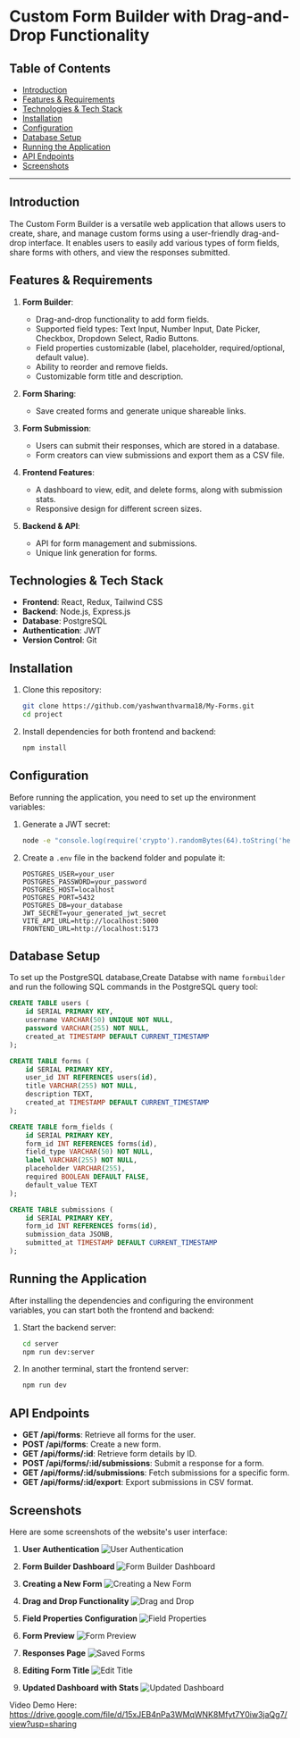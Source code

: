 # Custom Form Builder with Drag-and-Drop Functionality

## Table of Contents
- [Introduction](#introduction)
- [Features & Requirements](#features--requirements)
- [Technologies & Tech Stack](#technologies--tech-stack)
- [Installation](#installation)
- [Configuration](#configuration)
- [Database Setup](#database-setup)
- [Running the Application](#running-the-application)
- [API Endpoints](#api-endpoints)
- [Screenshots](#screenshots)

---

## Introduction
The Custom Form Builder is a versatile web application that allows users to create, share, and manage custom forms using a user-friendly drag-and-drop interface. It enables users to easily add various types of form fields, share forms with others, and view the responses submitted.

## Features & Requirements
1. **Form Builder**:
   - Drag-and-drop functionality to add form fields.
   - Supported field types: Text Input, Number Input, Date Picker, Checkbox, Dropdown Select, Radio Buttons.
   - Field properties customizable (label, placeholder, required/optional, default value).
   - Ability to reorder and remove fields.
   - Customizable form title and description.

2. **Form Sharing**:
   - Save created forms and generate unique shareable links.

3. **Form Submission**:
   - Users can submit their responses, which are stored in a database.
   - Form creators can view submissions and export them as a CSV file.

4. **Frontend Features**:
   - A dashboard to view, edit, and delete forms, along with submission stats.
   - Responsive design for different screen sizes.

5. **Backend & API**:
   - API for form management and submissions.
   - Unique link generation for forms.

## Technologies & Tech Stack
- **Frontend**: React, Redux, Tailwind CSS
- **Backend**: Node.js, Express.js
- **Database**: PostgreSQL
- **Authentication**: JWT
- **Version Control**: Git

## Installation

1. Clone this repository:
   ```bash
   git clone https://github.com/yashwanthvarma18/My-Forms.git
   cd project
   ```

2. Install dependencies for both frontend and backend:
   ```bash
   npm install

   ```

## Configuration
Before running the application, you need to set up the environment variables:

1. Generate a JWT secret:
   ```bash
   node -e "console.log(require('crypto').randomBytes(64).toString('hex'))"
   ```

2. Create a `.env` file in the backend folder and populate it:
   ```
   POSTGRES_USER=your_user
   POSTGRES_PASSWORD=your_password
   POSTGRES_HOST=localhost
   POSTGRES_PORT=5432
   POSTGRES_DB=your_database
   JWT_SECRET=your_generated_jwt_secret
   VITE_API_URL=http://localhost:5000
   FRONTEND_URL=http://localhost:5173
   ```

## Database Setup
To set up the PostgreSQL database,Create Databse with name `formbuilder` and run the following SQL commands in the PostgreSQL query tool:

```sql
CREATE TABLE users (
    id SERIAL PRIMARY KEY,
    username VARCHAR(50) UNIQUE NOT NULL,
    password VARCHAR(255) NOT NULL,
    created_at TIMESTAMP DEFAULT CURRENT_TIMESTAMP
);

CREATE TABLE forms (
    id SERIAL PRIMARY KEY,
    user_id INT REFERENCES users(id),
    title VARCHAR(255) NOT NULL,
    description TEXT,
    created_at TIMESTAMP DEFAULT CURRENT_TIMESTAMP
);

CREATE TABLE form_fields (
    id SERIAL PRIMARY KEY,
    form_id INT REFERENCES forms(id),
    field_type VARCHAR(50) NOT NULL,
    label VARCHAR(255) NOT NULL,
    placeholder VARCHAR(255),
    required BOOLEAN DEFAULT FALSE,
    default_value TEXT
);

CREATE TABLE submissions (
    id SERIAL PRIMARY KEY,
    form_id INT REFERENCES forms(id),
    submission_data JSONB,
    submitted_at TIMESTAMP DEFAULT CURRENT_TIMESTAMP
);
```

## Running the Application
After installing the dependencies and configuring the environment variables, you can start both the frontend and backend:

1. Start the backend server:
   ```bash
   cd server
   npm run dev:server
   ```

2. In another terminal, start the frontend server:
   ```bash
   npm run dev
   ```

## API Endpoints
- **GET /api/forms**: Retrieve all forms for the user.
- **POST /api/forms**: Create a new form.
- **GET /api/forms/:id**: Retrieve form details by ID.
- **POST /api/forms/:id/submissions**: Submit a response for a form.
- **GET /api/forms/:id/submissions**: Fetch submissions for a specific form.
- **GET /api/forms/:id/export**: Export submissions in CSV format.

## Screenshots
Here are some screenshots of the website's user interface:

1. **User Authentication**
   ![User Authentication](./Authentication.png)

2. **Form Builder Dashboard**
   ![Form Builder Dashboard](./Dashboard.png)

3. **Creating a New Form**
   ![Creating a New Form](./CreateForm.png)

4. **Drag and Drop Functionality**
   ![Drag and Drop](./Drag&DropFields.png)

5. **Field Properties Configuration**
   ![Field Properties](./FieldProperties.png)

6. **Form Preview**
   ![Form Preview](./PreviewFields.png)

7. **Responses Page**
   ![Saved Forms](./ResponsesPage.png)

8. **Editing Form Title**
   ![Edit Title](./TitleEdit.png)

9. **Updated Dashboard with Stats**
   ![Updated Dashboard](./FinalDashBoard.png)

Video Demo Here:
https://drive.google.com/file/d/15xJEB4nPa3WMqWNK8Mfyt7Y0iw3jaQg7/view?usp=sharing
